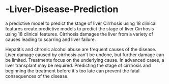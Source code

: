 # -Liver-Disease-Prediction
a predictive model to predict the stage of liver Cirrhosis using 18 clinical features
create predictive models to predict the stage of liver Cirrhosis using 18 clinical features. Cirrhosis damages the liver from a variety of causes leading to scarring and liver failure.

Hepatitis and chronic alcohol abuse are frequent causes of the disease. Liver damage caused by cirrhosis can't be undone, but further damage can be limited. Treatments focus on the underlying cause. In advanced cases, a liver transplant may be required. Predicting the stage of cirrhosis and beginning the treatment before it's too late can prevent the fatal consequences of the disease.
